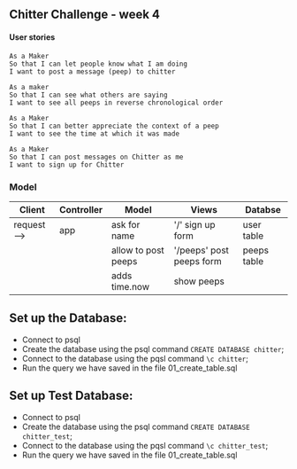 ## Chitter Challenge - week 4

#### User stories
```
As a Maker
So that I can let people know what I am doing  
I want to post a message (peep) to chitter

As a maker
So that I can see what others are saying  
I want to see all peeps in reverse chronological order

As a Maker
So that I can better appreciate the context of a peep
I want to see the time at which it was made

As a Maker
So that I can post messages on Chitter as me
I want to sign up for Chitter
```

### Model

|Client|Controller|Model|Views|Databse|
|------|----------|-----|-----|-------|
|request --> | app | ask for name | '/' sign up form | user table |
|   |    | allow to post peeps | '/peeps' post peeps form | peeps table |
|   |   |  adds time.now | show peeps |   |

## Set up the Database:
 - Connect to psql
 - Create the database using the psql command `CREATE DATABASE chitter`;
 - Connect to the database using the pqsl command `\c chitter`;
 - Run the query we have saved in the file 01_create_table.sql


## Set up Test Database:
 - Connect to psql
 - Create the database using the psql command `CREATE DATABASE chitter_test`;
 - Connect to the database using the pqsl command `\c chitter_test`;
 - Run the query we have saved in the file 01_create_table.sql
